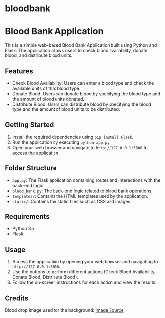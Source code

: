 # bloodbank
# Blood Bank Application

This is a simple web-based Blood Bank Application built using Python and Flask. The application allows users to check blood availability, donate blood, and distribute blood units.

## Features

- Check Blood Availability: Users can enter a blood type and check the available units of that blood type.
- Donate Blood: Users can donate blood by specifying the blood type and the amount of blood units donated.
- Distribute Blood: Users can distribute blood by specifying the blood type and the amount of blood units to be distributed.

## Getting Started

1. Install the required dependencies using `pip install Flask`.
2. Run the application by executing `python app.py`.
3. Open your web browser and navigate to `http://127.0.0.1:5000` to access the application.

## Folder Structure

- `app.py`: The Flask application containing routes and interactions with the back-end logic.
- `blood_bank.py`: The back-end logic related to blood bank operations.
- `templates/`: Contains the HTML templates used by the application.
- `static/`: Contains the static files such as CSS and images.

## Requirements

- Python 3.x
- Flask

## Usage

1. Access the application by opening your web browser and navigating to `http://127.0.0.1:5000`.
2. Use the buttons to perform different actions (Check Blood Availability, Donate Blood, Distribute Blood).
3. Follow the on-screen instructions for each action and view the results.

## Credits

Blood drop image used for the background: [Image Source](https://www.freepik.com/free-vector/set-red-blood-drops_3986266.htm)
